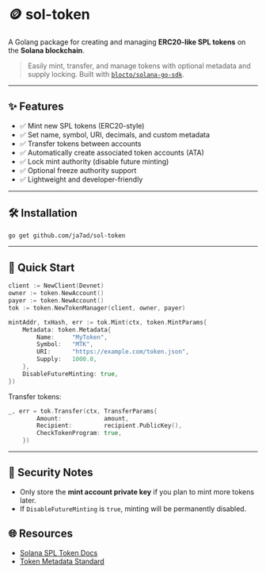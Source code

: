 # 🪙 sol-token

A Golang package for creating and managing **ERC20-like SPL tokens** on the **Solana blockchain**.

> Easily mint, transfer, and manage tokens with optional metadata and supply locking. Built with [`blocto/solana-go-sdk`](https://github.com/blocto/solana-go-sdk).

---

## ✨ Features

- ✅ Mint new SPL tokens (ERC20-style)
- ✅ Set name, symbol, URI, decimals, and custom metadata
- ✅ Transfer tokens between accounts
- ✅ Automatically create associated token accounts (ATA)
- ✅ Lock mint authority (disable future minting)
- ✅ Optional freeze authority support
- ✅ Lightweight and developer-friendly

---

## 🛠️ Installation

```bash
go get github.com/ja7ad/sol-token
```

---

## 🚀 Quick Start

```go
client := NewClient(Devnet)
owner := token.NewAccount()
payer := token.NewAccount()
tok := token.NewTokenManager(client, owner, payer)

mintAddr, txHash, err := tok.Mint(ctx, token.MintParams{
    Metadata: token.Metadata{
        Name:     "MyToken",
        Symbol:   "MTK",
        URI:      "https://example.com/token.json",
        Supply:   1000.0,
    },
    DisableFutureMinting: true,
})
```

Transfer tokens:

```go
_, err = tok.Transfer(ctx, TransferParams{
		Amount:            amount,
		Recipient:         recipient.PublicKey(),
		CheckTokenProgram: true,
	})
```

---

## 🔐 Security Notes

- Only store the **mint account private key** if you plan to mint more tokens later.
- If `DisableFutureMinting` is `true`, minting will be permanently disabled.

## 🌐 Resources

- [Solana SPL Token Docs](https://spl.solana.com/token)
- [Token Metadata Standard](https://docs.metaplex.com/programs/token-metadata/overview)
